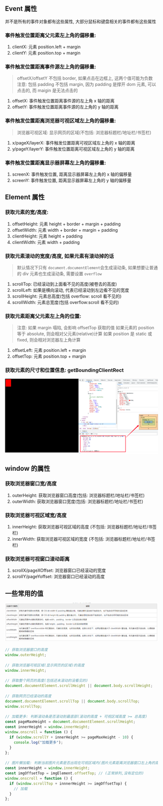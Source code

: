 ## Event 属性

并不是所有的事件对象都有这些属性, 大部分鼠标和键盘相关的事件都有这些属性

### 事件触发位置距离父元素左上角的偏移量:

1. clientX: 元素 position.left + margin
2. clientY: 元素 position.top + margin

### 事件触发位置距离事件源左上角的偏移量:

> offsetX/offsetY 不包括 border, 如果点击在边框上, 这两个值可能为负数
> 注意: 包括 padding 不包括 margin, 因为 padding 是撑开 dom 元素, 可以点击的, 而 maigin 是无法点击的

1. offsetX: 事件触发位置距离事件源的左上角 x 轴的距离
2. offsetY: 事件触发位置距离事件源的左上角的 y 轴的距离

### 事件触发位置距离浏览器可视区域左上角的偏移量:

> 浏览器可视区域: 显示网页的区域(不包括: 浏览器标题栏/地址栏/书签栏)

1. x/pageX/layerX: 事件触发位置距离可视区域左上角的 x 轴的距离
2. y/pageY/layerY: 事件触发位置距离可视区域左上角的 y 轴的距离

### 事件触发位置距离显示器屏幕左上角的偏移量:

1. screenX: 事件触发位置, 距离显示器屏幕左上角的 x 轴的偏移量
2. screenY: 事件触发位置, 距离显示器屏幕左上角的 y 轴的偏移量

## Element 属性

### 获取元素的宽/高度:

1. offsetHeight: 元素 height + border + margin + padding
2. offsetWidth: 元素 width + border + margin + padding
3. clientHeight: 元素 height + padding
4. clientWidth: 元素 width + padding

### 获取元素滚动的宽度/高度, 如果元素有滚动掉的话

> 默认情况下只有 `document.documentElement`会生成滚动条,
> 如果想要让普通的 div 元素也生成滚动条, 需要设置 `overflow`

1. scrollTop: 已经滚动到上面看不见的高度(被卷去的高度)
2. scrollLeft: 如果是横向滚动, 代表已经滚动到左边看不见的宽度
3. scrollHeight: 元素总高度(包括 overflow: scroll 看不见的)
4. scrollWidth: 元素总宽度(包括 overflow:scroll 看不见的)

### 获取元素距离父元素左上角的位置:

> 注意: 如果 margin 塌陷, 会影响 offsetTop 获取的值
> 如果元素的 position 等于 absolute, 则会相对父元素(relative)计算
> 如果 position 是 static 或 fixed, 则会相对浏览器左上角计算

1. offsetLeft: 元素 position.left + margin
2. offsetTop: 元素 position.top + margin

### 获取元素的尺寸和位置信息: getBoundingClientRect

![image.png](https://raw.githubusercontent.com/liaohui5/images/main/images/202311300140573.png)

## window 的属性

### 获取浏览器窗口宽/高度

1. outerHeight: 获取浏览器窗口高度(包括: 浏览器标题栏/地址栏/书签栏)
2. outerWidth: 获取浏览器窗口宽度(包括: 浏览器标题栏/地址栏/书签栏)

### 获取浏览器可视区域宽/高度

1. innerHeight: 获取浏览器可视区域的高度 (不包括: 浏览器标题栏/地址栏/书签栏)
2. innerWidth: 获取浏览器可视区域的宽度 (不包括: 浏览器标题栏/地址栏/书签栏)

### 获取浏览器可视窗口滚动距离

1. scrollX/pageXOffset: 浏览器窗口已经滚动的宽度
2. scrollY/pageYoffset: 浏览器窗口已经滚动的高度

## 一些常用的值

![sizes.png](https://raw.githubusercontent.com/liaohui5/images/main/images/202311300140060.png)

```javascript
// 获取浏览器窗口的高度
window.outerHeight;

// 获取浏览器可视区域(显示网页的区域)的高度
window.innerHeight;

// 获取整个网页的高度(包括还未滚动的没看见的)
document.documentElement.scrollHeight || document.body.scrollHeight;

// 获取网页已经滚动的高度
document.documentElement.scrollTop || document.body.scrollTop;
window.scrollTop;

// 加载更多: 判断滚动条是否滚动到最底部(滚动的高度 + 可视区域高度 >= 总高度)
const pageMaxHeight = document.documentElement.scrollHeight;
const innerHeight = window.innerHeight;
window.onscroll = function () {
  if (window.scrollY + innerHeight >= pageMaxHeight - 10) {
    console.log("加载更多");
  }
};

// 图片懒加载: 判断当前图片元素是否出现在可视区域内(图片元素距离浏览器窗口左上角的高度 <= 可视区域高度 + 已经滚动的高度)
const innerHeight = window.innerHeight;
const imgOffsetTop = imgElement.offsetTop; // (正常排列,没有定位的)
window.onscroll = function () {
  if (window.scrollTop + innnerHeight >= imgOffsetTop) {
    // 加载
  }
};
```
